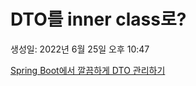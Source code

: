 # DTO를 inner class로?

생성일: 2022년 6월 25일 오후 10:47

[Spring Boot에서 깔끔하게 DTO 관리하기](https://velog.io/@p4rksh/Spring-Boot%EC%97%90%EC%84%9C-%EA%B9%94%EB%81%94%ED%95%98%EA%B2%8C-DTO-%EA%B4%80%EB%A6%AC%ED%95%98%EA%B8%B0)